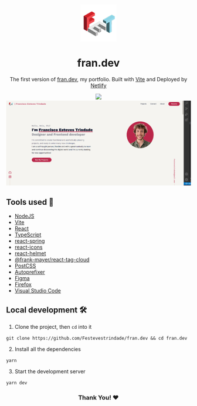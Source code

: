 <div align="center">
  <a href="https://franestevestrindade.netlify.app/"><img alt="Logo" src="https://github.com/Festevestrindade/fran.dev/blob/master/public/favicon.png" width="100" /></a>
</div>
<h1 align="center">
  fran.dev
</h1>
<p align="center">
  The first version of <a href="https://franestevestrindade.netlify.app/">fran.dev</a>, my portfolio. Built with <a href="https://vitejs.dev/">Vite</a> and Deployed by <a href="https://www.netlify.com/">Netlify</a>
</p>
<div align="center">
    <img height="44" src="https://skillicons.dev/icons?i=vercel,vite,nodejs,react,typescript,css,vscode" />
    <img src="./public/screenshot.png">
</div>

## Tools used 🧰

- [NodeJS](https://nodejs.org/)
- [Vite](https://vitejs.dev/)
- [React](https://reactjs.org/)
- [TypeScript](https://typescriptlang.org/)
- [react-spring](https://react-spring.dev/)
- [react-icons](https://react-icons.github.io/react-icons/)
- [react-helmet](https://www.npmjs.com/package/react-helmet)
- [@frank-mayer/react-tag-cloud](https://github.com/Frank-Mayer/react-tag-cloud)
- [PostCSS](https://postcss.org/)
- [Autoprefixer](https://autoprefixer.github.io/)
- [Figma](https://www.figma.com/)
- [Firefox](https://www.mozilla.org/en-US/firefox/)
- [Visual Studio Code](https://code.visualstudio.com/)

## Local development 🛠

1. Clone the project, then `cd` into it

```
git clone https://github.com/Festevestrindade/fran.dev && cd fran.dev
```

2. Install all the dependencies

```
yarn
```

3. Start the development server

```
yarn dev
```

<div align="center">
  <h3>Thank You! ❤</h3>
</div>
